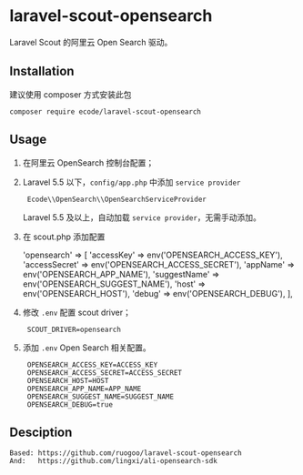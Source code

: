 # laravel-scout-opensearch

Laravel Scout 的阿里云 Open Search 驱动。

## Installation

建议使用 composer 方式安装此包

    composer require ecode/laravel-scout-opensearch

## Usage

1. 在阿里云 OpenSearch 控制台配置；

2. Laravel 5.5 以下，`config/app.php`  中添加 `service provider`

        Ecode\\OpenSearch\\OpenSearchServiceProvider

    Laravel 5.5 及以上，自动加载 `service provider`，无需手动添加。
    
3. 在 scout.php 添加配置

    'opensearch'    => [
            'accessKey'    => env('OPENSEARCH_ACCESS_KEY'),
            'accessSecret' => env('OPENSEARCH_ACCESS_SECRET'),
            'appName'      => env('OPENSEARCH_APP_NAME'),
            'suggestName'  => env('OPENSEARCH_SUGGEST_NAME'),
            'host'         => env('OPENSEARCH_HOST'),
            'debug'        => env('OPENSEARCH_DEBUG'),
    ],

4. 修改 `.env` 配置 scout driver；

        SCOUT_DRIVER=opensearch
        
5. 添加 `.env` Open Search 相关配置。

        OPENSEARCH_ACCESS_KEY=ACCESS_KEY
        OPENSEARCH_ACCESS_SECRET=ACCESS_SECRET
        OPENSEARCH_HOST=HOST
        OPENSEARCH_APP_NAME=APP_NAME
        OPENSEARCH_SUGGEST_NAME=SUGGEST_NAME
        OPENSEARCH_DEBUG=true

## Desciption

    Based: https://github.com/ruogoo/laravel-scout-opensearch
    And:   https://github.com/lingxi/ali-opensearch-sdk
